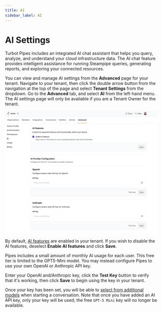 ```yaml
---
title: AI
sidebar_label: AI
---
```


# AI Settings

Turbot Pipes includes an integrated AI chat assistant that helps you query, analyze, and understand your cloud infrastructure data. The AI chat feature provides intelligent assistance for running Steampipe queries, generating reports, and exploring your connected resources.


You can view and manage AI settings from the **Advanced** page for your tenant. Navigate to your tenant, then click the double arrow button from the navigation at the top of the page and select **Tenant Settings** from the dropdown. Go to the **Advanced** tab, and select **AI** from the left-hand menu.  The AI settings page will only be available if you are a Tenant Owner for the tenant.

![](./pipes_ai_tenant_settings.png)

By default, [AI features](/pipes/docs/using/chat) are enabled in your tenant.  If you wish to disable the AI features, deselect **Enable AI features** and click **Save**.

Pipes includes a small amount of monthly AI usage for each user. This free tier is limited to the GPT5-Mini model.  You may instead configure Pipes to use your own OpenAI or Anthropic API key.  

Enter your OpenAI and/Anthropic key, click the **Test Key** button to verify that it's working, then click **Save** to begin using the key in your tenant.  

Once your key has been set, you will be able to [select from additional models](/pipes/docs/using/chat/conversation#selecting-a-model) when starting a conversation.  Note that once you have added an AI API key, only your key will be used; the free `GPT-5 Mini` key will no longer be available.
